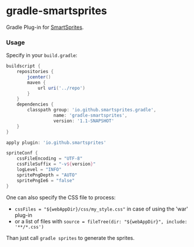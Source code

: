 # gradle-smartsprites
Gradle Plug-in for [SmartSprites](http://csssprites.org/).

### Usage
Specify in your `build.gradle`:
```groovy
buildscript {
    repositories {
        jcenter()
        maven {
            url uri('../repo')
        }
    }
    dependencies {
        classpath group: 'io.github.smartsprites.gradle',
                  name: 'gradle-smartsprites',
                  version: '1.1-SNAPSHOT'
    }
}

apply plugin: 'io.github.smartsprites'

spriteConf {
    cssFileEncoding = "UTF-8"
    cssFileSuffix = "-v${version}"
    logLevel = "INFO"
    spritePngDepth = "AUTO"
    spritePngIe6 = "false"	
}
```

One can also specify the CSS file to process:
 - ```cssFiles = "${webAppDir}/css/my_style.css"``` in case of using the 'war' plug-in
 - or a list of files with ```source = fileTree(dir: "${webAppDir}", include: '**/*.css')```
 
Than just call ```gradle sprites``` to generate the sprites.
